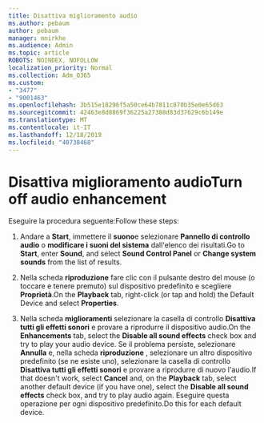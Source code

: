 ```yaml
---
title: Disattiva miglioramento audio
ms.author: pebaum
author: pebaum
manager: mnirkhe
ms.audience: Admin
ms.topic: article
ROBOTS: NOINDEX, NOFOLLOW
localization_priority: Normal
ms.collection: Adm_O365
ms.custom:
- "3477"
- "9001463"
ms.openlocfilehash: 3b515e18296f5a50ce64b7811c870b35e0e65d63
ms.sourcegitcommit: 42463e8d8869f36225a27388d83d37629c6b149e
ms.translationtype: MT
ms.contentlocale: it-IT
ms.lasthandoff: 12/18/2019
ms.locfileid: "40738468"
---
```

# <a name="turn-off-audio-enhancement"></a><span data-ttu-id="b806e-102">Disattiva miglioramento audio</span><span class="sxs-lookup"><span data-stu-id="b806e-102">Turn off audio enhancement</span></span>

<span data-ttu-id="b806e-103">Eseguire la procedura seguente:</span><span class="sxs-lookup"><span data-stu-id="b806e-103">Follow these steps:</span></span>

1. <span data-ttu-id="b806e-104">Andare a **Start**, immettere il **suono**e selezionare **Pannello di controllo audio** o **modificare i suoni del sistema** dall'elenco dei risultati.</span><span class="sxs-lookup"><span data-stu-id="b806e-104">Go to **Start**, enter **Sound**, and select **Sound Control Panel** or **Change system sounds** from the list of results.</span></span>

2. <span data-ttu-id="b806e-105">Nella scheda **riproduzione** fare clic con il pulsante destro del mouse (o toccare e tenere premuto) sul dispositivo predefinito e scegliere **Proprietà**.</span><span class="sxs-lookup"><span data-stu-id="b806e-105">On the **Playback** tab, right-click (or tap and hold) the Default Device and select **Properties**.</span></span>

3. <span data-ttu-id="b806e-106">Nella scheda **miglioramenti** selezionare la casella di controllo **Disattiva tutti gli effetti sonori** e provare a riprodurre il dispositivo audio.</span><span class="sxs-lookup"><span data-stu-id="b806e-106">On the **Enhancements** tab, select the **Disable all sound effects** check box and try to play your audio device.</span></span> <span data-ttu-id="b806e-107">Se il problema persiste, selezionare **Annulla** e, nella scheda **riproduzione** , selezionare un altro dispositivo predefinito (se ne esiste uno), selezionare la casella di controllo **Disattiva tutti gli effetti sonori** e provare a riprodurre di nuovo l'audio.</span><span class="sxs-lookup"><span data-stu-id="b806e-107">If that doesn't work, select **Cancel** and, on the **Playback** tab, select another default device (if you have one), select the **Disable all sound effects** check box, and try to play audio again.</span></span> <span data-ttu-id="b806e-108">Eseguire questa operazione per ogni dispositivo predefinito.</span><span class="sxs-lookup"><span data-stu-id="b806e-108">Do this for each default device.</span></span>
